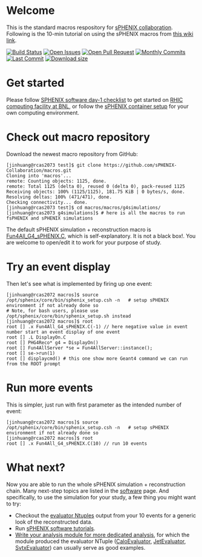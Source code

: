 
# Welcome

This is the standard macros respository for [sPHENIX collaboration](https://www.sphenix.bnl.gov/). Following is the 10-min tutorial on using the sPHENIX macros from [this wiki link](https://wiki.bnl.gov/sPHENIX/index.php/Tutorial/sPHENIX_simulation).

[![Build Status](https://web.racf.bnl.gov/jenkins-sphenix/buildStatus/icon?job=sPHENIX/sPHENIX_CoreSoftware_MasterBranch)](https://web.racf.bnl.gov/jenkins-sphenix/job/sPHENIX/job/sPHENIX_CoreSoftware_MasterBranch/)
[![Open Issues](https://img.shields.io/github/issues/sPHENIX-Collaboration/macros.svg)](https://github.com/sPHENIX-Collaboration/macros/issues)
[![Open Pull Request](https://img.shields.io/github/issues-pr/sPHENIX-Collaboration/macros.svg)](https://github.com/sPHENIX-Collaboration/macros/pulls)
[![Monthly Commits](https://img.shields.io/github/commit-activity/m/sPHENIX-Collaboration/macros.svg)](https://github.com/sPHENIX-Collaboration/macros/commits/master)
[![Last Commit](https://img.shields.io/github/last-commit/sPHENIX-Collaboration/macros.svg)](https://github.com/sPHENIX-Collaboration/macros/commits/master)
[![Download size](https://img.shields.io/github/languages/code-size/sPHENIX-Collaboration/macros.svg)](https://github.com/sPHENIX-Collaboration/macros/archive/master.zip)

# Get started

Please follow [SPHENIX software day-1 checklist](https://wiki.bnl.gov/sPHENIX/index.php/SPHENIX_software_day-1_checklist) to get started on [RHIC computing facility at BNL](https://www.racf.bnl.gov/), or follow the [sPHENIX container setup](https://github.com/sPHENIX-Collaboration/Singularity) for your own computing environment.

# Check out macro repository

Download the newest macro repository from GitHub:

```
[jinhuang@rcas2073 test]$ git clone https://github.com/sPHENIX-Collaboration/macros.git
Cloning into 'macros'...
remote: Counting objects: 1125, done.
remote: Total 1125 (delta 0), reused 0 (delta 0), pack-reused 1125
Receiving objects: 100% (1125/1125), 181.75 KiB | 0 bytes/s, done.
Resolving deltas: 100% (471/471), done.
Checking connectivity... done.
[jinhuang@rcas2073 test]$ cd macros/macros/g4simulations/
[jinhuang@rcas2073 g4simulations]$ # here is all the macros to run fsPHENIX and sPHENIX simulations
```

The default sPHENIX simulation + reconstruction macro is [Fun4All_G4_sPHENIX.C](https://www.phenix.bnl.gov/WWW/sPHENIX/doxygen/html/d5/d2c/macros_2blob_2master_2macros_2g4simulations_2Fun4All__G4__sPHENIX_8C_source.html#l00001), which is self-explanatory. It is not a black box!. You are welcome to open/edit it to work for your purpose of study.

# Try an event display

Then let's see what is implemented by firing up one event:
```
[jinhuang@rcas2072 macros]$ source /opt/sphenix/core/bin/sphenix_setup.csh -n   # setup sPHENIX environment if not already done so
# Note, for bash users, please use /opt/sphenix/core/bin/sphenix_setup.sh instead
[jinhuang@rcas2072 macros]$ root
root [] .x Fun4All_G4_sPHENIX.C(-1) // here negative value in event number start an event display of one event
root [] .L DisplayOn.C 
root [] PHG4Reco* g4 = DisplayOn()
root [] Fun4AllServer *se = Fun4AllServer::instance();
root [] se->run(1)
root [] displaycmd() # this one show more Geant4 command we can run from the ROOT prompt
```


# Run more events

This is simpler, just run with first parameter as the intended number of event:
```
[jinhuang@rcas2072 macros]$ source /opt/sphenix/core/bin/sphenix_setup.csh -n   # setup sPHENIX environment if not already done so
[jinhuang@rcas2072 macros]$ root
root [] .x Fun4All_G4_sPHENIX.C(10) // run 10 events
```

# What next?

Now you are able to run the whole sPHENIX simulation + reconstruction chain. Many next-step topics are listed in the [software](https://wiki.bnl.gov/sPHENIX/index.php/Software) page. And specifically, to use the simulation for your study, a few thing you might want to try:

* Checkout the [evaluator Ntuples](https://wiki.bnl.gov/sPHENIX/index.php/Tracking) output from your 10 events for a generic look of the reconstructed data.
* Run [sPHENIX software tutorials](https://github.com/sPHENIX-Collaboration/tutorials).
* [Write your analysis module for more dedicated analysis](https://wiki.bnl.gov/sPHENIX/index.php/Example_of_using_DST_nodes), for which the module produced the evaluator NTuple ([CaloEvaluator](https://www.phenix.bnl.gov/WWW/sPHENIX/doxygen/html/dd/d59/classCaloEvaluator.html), [JetEvaluator](https://www.phenix.bnl.gov/WWW/sPHENIX/doxygen/html/d1/df4/classJetEvaluator.html), [SvtxEvaluator](https://www.phenix.bnl.gov/WWW/sPHENIX/doxygen/html/d6/d11/classSvtxEvaluator.html)) can usually serve as good examples.

